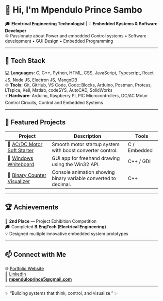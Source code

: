 # 👋 Hi, I'm Mpendulo Prince Sambo

🎓 **Electrical Engineering Technologist** | 💡 **Embedded Systems & Software Developer**  
⚙️ Passionate about Power and embedded Control systems • Software development • GUI Design • Embedded Programming

---

## 🔧 Tech Stack
💻 **Languages:** C, C++, Python, HTML, CSS, JavaScript, Typescript, React JS, Node JS, Electron JS, MangoDB <br>
⚙️ **Tools:** Git, GitHub, VS Code, Code::Blocks, Arduino, Postman, Proteus, LTspice, Keil, Matlab, codeSYS, AutoCAD, SolidWorks <br>
⚡ **Hardware:** Arduino, Raspberry Pi, PIC Microcontrollers, DC/AC Motor Control Circuits, Control and Embedded Systems 

---

## 🚀 Featured Projects
| Project | Description | Tools |
|----------|--------------|--------|
| 🔹 [AC/DC Motor Soft Starter](https://github.com/MpenduloPrince/AC/DC-Motor-Soft-Starter) | Smooth motor startup system with boost converter control. | C / Embedded |
| 🔹 [Windows Whiteboard](https://github.com/MpenduloPrince/Windows-Whiteboard) | GUI app for freehand drawing using the Win32 API. | C++ / GDI |
| 🔹 [Binary Counter Visualizer](https://github.com/MpenduloPrince/Binary-to-decimal-converter) | Console animation showing binary variable converted to decimal. | C++ |

---

## 🏆 Achievements
🥈 **2nd Place** — Project Exhibition Competition  
🎓 Completed **B.EngTech (Electrical Engineering)**  
💡 Designed multiple innovative embedded system prototypes  

---

## 📫 Connect with Me
🌐 [Portfolio Website](#)  
💼 [LinkedIn](www.linkedin.com/in/mpendulo-prince-9b19bb215)  
📧 **mpenduloprince5@gmail.com**

---
✨ “Building systems that think, control, and visualize.” ✨
